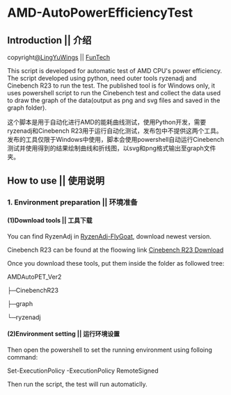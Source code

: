 # AMD-AutoPowerEfficiencyTest

## Introduction || 介绍
copyright[@LingYuWings](https://github.com/LingYuWings) || [FunTech](https://space.bilibili.com/9321359)

This script is developed for automatic test of AMD CPU's power efficiency. The script developed using python, need outer tools ryzenadj and Cinebench R23 to run the test. 
The published tool is for Windows only, it uses powershell script to run the Cinebench test and collect the data used to draw the graph of the data(output as png and svg files and saved in the graph folder).

这个脚本是用于自动化进行AMD的能耗曲线测试，使用Python开发，需要ryzenadj和Cinebench R23用于运行自动化测试，发布包中不提供这两个工具。
发布的工具仅限于Windows中使用，脚本会使用powershell自动运行Cinebench测试并使用得到的结果绘制曲线和折线图，以svg和png格式输出至graph文件夹。

## How to use || 使用说明

### 1. Environment preparation || 环境准备

#### (1)Download tools || 工具下载

You can find RyzenAdj in [RyzenAdj-FlyGoat](https://github.com/FlyGoat/RyzenAdj), download newest version.

Cinebench R23 can be found at the floowing link [Cinebench R23 Download](https://www.techspot.com/downloads/7579-cinebench-r23.html)

Once you download these tools, put them inside the folder as followed tree:

AMDAutoPET_Ver2<p>
├─CinebenchR23<p>
├─graph<p>
└─ryzenadj

#### (2)Environment setting || 运行环境设置

Then open the powershell to set the running environment using folloing command:

Set-ExecutionPolicy -ExecutionPolicy RemoteSigned

Then run the script, the test will run automaticlly.
